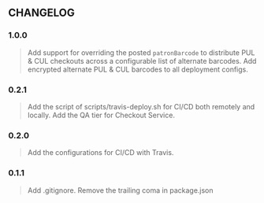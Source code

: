 ## CHANGELOG

### 1.0.0
> Add support for overriding the posted `patronBarcode` to distribute PUL & CUL checkouts across a configurable list of alternate barcodes.
> Add encrypted alternate PUL & CUL barcodes to all deployment configs.

### 0.2.1
> Add the script of scripts/travis-deploy.sh for CI/CD both remotely and locally.
> Add the QA tier for Checkout Service.

### 0.2.0
> Add the configurations for CI/CD with Travis.

### 0.1.1
> Add .gitignore.
> Remove the trailing coma in package.json
